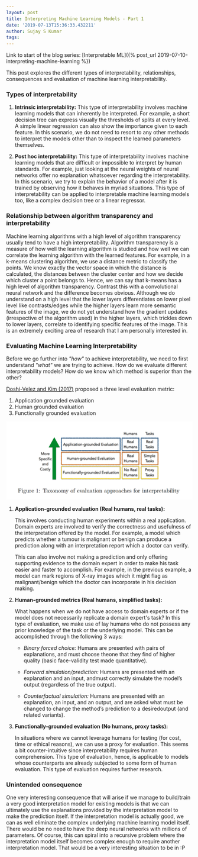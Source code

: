 ```yaml
---
layout: post
title: Interpreting Machine Learning Models - Part 1
date: '2019-07-13T15:36:33.432211'
author: Sujay S Kumar
tags: 
---
```


Link to start of the blog series: [Interpretable ML]({% post_url 2019-07-10-interpreting-machine-learning %})

This post explores the different types of interpretability, relationships, consequences and evaluation of machine learning interpretability.

### Types of interpretability

1. **Intrinsic interpretability:**
    This type of interpretability involves machine learning models that can inherently be interpreted. For example, a short decision tree can express visually the thresholds of splits at every level. A simple linear regression can also show the importance given to each feature. In this scenario, we do not need to resort to any other methods to interpret the models other than to inspect the learned parameters themselves.
    
2. **Post hoc interpretability:**
    This type of interpretability involves machine learning models that are difficult or impossible to interpret by human standards. For example, just looking at the neural weights of neural networks offer no explanation whatsoever regarding the interpretability. In this scenario, we try to explain the behavior of a model after it is trained by observing how it behaves in myriad situations. This type of interpretability can be applied to interpretable machine learning models too, like a complex decision tree or a linear regressor. 
    
### Relationship between algorithm transparency and interpretability

Machine learning algorithms with a high level of algorithm transparency usually tend to have a high interpretability. Algorithm transparency is a measure of how well the learning algorithm is studied and how well we can correlate the learning algorithm with the learned features. For example, in a k-means clustering algorithm, we use a distance metric to classify the points. We know exactly the vector space in which the distance is calculated, the distances between the cluster center and how we decide which cluster a point belongs to. Hence, we can say that k-means has a high level of algorithm transparency. Contrast this with a convolutional neural network and the difference becomes obvious. Although we do understand on a high level that the lower layers differentiates on lower pixel level like contrasts/edges while the higher layers learn more semantic features of the image, we do not yet understand how the gradient updates (irrespective of the algorithm used) in the higher layers, which trickles down to lower layers, correlate to identifying specific features of the image. This is an extremely exciting area of research that I am personally interested in.

### Evaluating Machine Learning Interpretability

Before we go further into *"how"* to achieve interpretability, we need to first understand *"what"* we are trying to achieve. How do we evaluate different interpretability models? How do we know which method is superior than the other?

[Doshi-Velez and Kim (2017)](https://arxiv.org/pdf/1702.08608.pdf) proposed a three level evaluation metric:

1. Application grounded evaluation
2. Human grounded evaluation
3. Functionally grounded evaluation

![img](/assets/interpretability/interpretability-evaluation.png)

1. **Application-grounded evaluation (Real humans, real tasks):**

    This involves conducting human experiments within a real application. Domain experts are involved to verify the correctness and usefulness of the interpretation offered by the model. For example, a model which predicts whether a tumour is malignant or benign can produce a prediction along with an interpretation report which a doctor can verify. 

    This can also involve not making a prediction and only offering supporting evidence to the domain expert in order to make his task easier and faster to accomplish. For example, in the previous example, a model can mark regions of X-ray images which it might flag as malignant/benign which the doctor can incorporate in his decision making.

2. **Human-grounded metrics (Real humans, simplified tasks):**

    What happens when we do not have access to domain experts or if the model does not necessarily replicate a domain expert's task? In this type of evaluation, we make use of lay humans who do not possess any prior knowledge of the task or the underlying model. This can be accomplished through the following 3 ways:

    - *Binary forced choice:* Humans are presented with pairs of explanations, and must choose theone that they find of higher quality (basic face-validity test made quantitative).
    
    - *Forward simulation/prediction:* Humans are presented with an explanation and an input, andmust correctly simulate the model’s output (regardless of the true output).
    
    - *Counterfactual simulation:* Humans are presented with an explanation, an input, and an output, and are asked what must be changed to change the method’s prediction to a desiredoutput (and related variants).

3. **Functionally-grounded evaluation (No humans, proxy tasks):**

    In situations where we cannot leverage humans for testing (for cost, time or ethical reasons), we can use a proxy for evaluation. This seems a bit counter-intuitive since interpretability requires human comprehension. This type of evaluation, hence, is applicable to models whose counterparts are already subjected to some form of human evaluation. This type of evaluation requires further research.

### Unintended consequence

One very interesting consequence that will arise if we manage to build/train a very good interpretation model for existing models is that we can ultimately use the explanations provided by the interpretation model to make the prediction itself. If the interpretation model is actually good, we can as well eliminate the complex underlying machine learning model itself. There would be no need to have the deep neural networks with millions of parameters. Of course, this can spiral into a recursive problem where the interpretation model itself becomes complex enough to require another interpretation model. That would be a very interesting situation to be in :P
